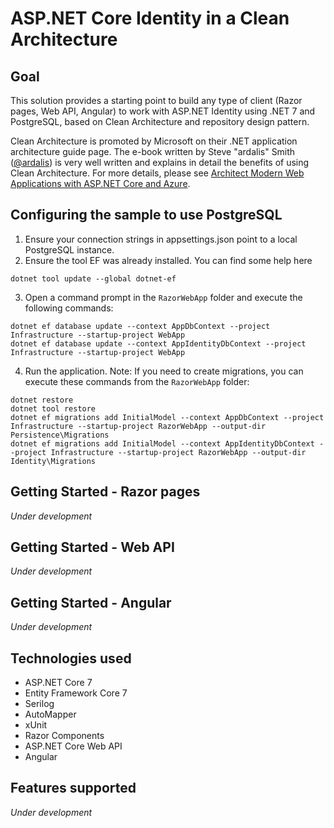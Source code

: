 # ASP.NET Core Identity in a Clean Architecture

## Goal
This solution provides a starting point to build any type of client (Razor pages, Web API, Angular) to work with ASP.NET Identity using .NET 7 and PostgreSQL, based on Clean Architecture and repository design pattern.

Clean Architecture is promoted by Microsoft on their .NET application architecture guide page. The e-book written by Steve "ardalis" Smith ([@ardalis](https://github.com/ardalis)) is very well written and explains in detail the benefits of using Clean Architecture. For more details, please see [Architect Modern Web Applications with ASP.NET Core and Azure](https://docs.microsoft.com/en-us/dotnet/architecture/modern-web-apps-azure/).

## Configuring the sample to use PostgreSQL
1. Ensure your connection strings in appsettings.json point to a local PostgreSQL instance.
2. Ensure the tool EF was already installed. You can find some help here
```
dotnet tool update --global dotnet-ef
```
3. Open a command prompt in the `RazorWebApp` folder and execute the following commands:
```
dotnet ef database update --context AppDbContext --project Infrastructure --startup-project WebApp 
dotnet ef database update --context AppIdentityDbContext --project Infrastructure --startup-project WebApp
```
4. Run the application.
Note: If you need to create migrations, you can execute these commands from the `RazorWebApp` folder:
```
dotnet restore
dotnet tool restore
dotnet ef migrations add InitialModel --context AppDbContext --project Infrastructure --startup-project RazorWebApp --output-dir Persistence\Migrations
dotnet ef migrations add InitialModel --context AppIdentityDbContext --project Infrastructure --startup-project RazorWebApp --output-dir Identity\Migrations
```

## Getting Started - Razor pages
_Under development_

## Getting Started - Web API
_Under development_

## Getting Started - Angular
_Under development_

## Technologies used
- ASP.NET Core 7
- Entity Framework Core 7 
- Serilog
- AutoMapper
- xUnit
- Razor Components
- ASP.NET Core Web API
- Angular

## Features supported
_Under development_


